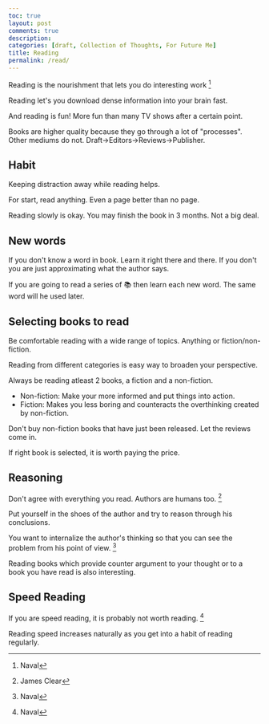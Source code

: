 ```yaml
---
toc: true
layout: post
comments: true
description: 
categories: [draft, Collection of Thoughts, For Future Me]
title: Reading
permalink: /read/
---
```


Reading is the nourishment that lets you do interesting work [^1]

Reading let's you download dense information into your brain fast.

And reading is fun! More fun than many TV shows after a certain point.

Books are higher quality because they go through a lot of "processes". Other mediums do not.
Draft->Editors->Reviews->Publisher.

## Habit
Keeping distraction away while reading helps.

For start, read anything. Even a page better than no page.

Reading slowly is okay. You may finish the book in 3 months. Not a big deal.

## New words

If you don't know a word in book. Learn it right there and there. If you don't you are just approximating what the author says.

If you are going to read a series of 📚 then learn each new word. The same word will he used later.

## Selecting books to read
Be comfortable reading with a wide range of topics. Anything or fiction/non-fiction.

Reading from different categories is easy way to broaden your perspective.

Always be reading atleast 2 books, a fiction and a non-fiction.
- Non-fiction: Make your more informed and put things into action.
- Fiction: Makes you less boring and counteracts the overthinking created by non-fiction.

Don't buy non-fiction books that have just been released. Let the reviews come in.

If right book is selected, it is worth paying the price.

## Reasoning

Don't agree with everything you read. Authors are humans too. [^3]

Put yourself in the shoes of the author and try to reason through his conclusions.

You want to internalize the author's thinking so that you can see the problem from his point of view. [^1]

Reading books which provide counter argument to your thought or to a book you have read is also interesting.

## Speed Reading

If you are speed reading, it is probably not worth reading. [^1]

Reading speed increases naturally as you get into a habit of reading regularly.

[^1]: Naval
[^2]: Jordan Peterson
[^3]: James Clear
